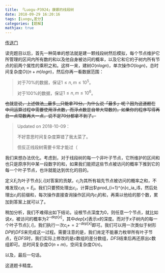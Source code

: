 ```yaml
---
title: 「Luogu-P3924」康娜的线段树
date: 2018-09-29 16:20:16
tags: [Luogu,差分]
categories: [题解]
mathjax: true
---
```

[传送门](https://www.luogu.org/problemnew/show/P3924)

<!-- more -->

读完题目以后，首先一种简单的想法就是建一颗线段树然后模拟，每个节点维护它所管理的区间内所有数的和以及他自身被访问的概率，以及它和它的子树内所有节点的前两个属性的乘积之和。这样一来，建树$O(nlogn)$，单次操作$O(logn)$，总时间复杂度$O((n+m)logn)$，然后你再一看数据范围：

> 对于$70\%$的数据，保证$1\leqslant n,m\leqslant 10^{5}$。
> 
> 对于$100\%$的数据，保证$1\leqslant n,m\leqslant 10^{6}$。

~~也就是说，上述做法__最多__只能拿$70$分。为什么说「最多」呢？因为这道题在中间运算过程中需要使用浮点数，而浮点数是自带大常数的，如果你的程序写得再丑一点常数再大一点，说不定$70$分都拿不到了。~~

> $\text{Updated on 2018-10-09}$：
> 
> 不好意思时间复杂度算错了我太菜了。
> 
> 但反正线段树需要卡常才能过（

我们来想办法优化。考虑到，对于线段树的每一个非叶子节点，它所维护的区间和也只是原序列中某一段数字的和，如果我们能把这些节点被访问的概率下推到它的每一个叶子节点，也许就能达到优化的目的。

定义$E_i$为叶子节点$[i,i]$对答案的贡献，$c_i$为其所有祖先节点被访问的概率之和，不难发现$c_ia_i=E_i$。我们只要预处理出$c_i$，计算出$\prod_{i=1}^{n}c_ia_i$，然后处理出$c_i$的前缀和，每次操作直接查询操作区间内$c_i$的和，再乘以他给的那个数，累加到答案上就可以了。

稍加分析，我们不难得出如下结论。设根节点深度为$0$，则任意一个节点，就比如说$x$，被访问的概率为$2^{-dep[x]}$，其中$dep[x]$表示$x$的深度。而对于$x$子树内的每一个叶子节点$[i,i]$，我们执行一次$c_i+=2^{-dep[x]}$即可。我们可以用一次类似于树形$DP$的$DFS$来完成这一过程。需要注意的是，我们肯定不能暴力枚举所有叶子节点，在$DFS$时，我们实际上修改的是$c$数组的差分数组，$DFS$结束后再还原出$c$数组即可。总时间复杂度$O(n+m)$，空间复杂度$O(n)$。

以及，最后一句话。

这道题卡精度。